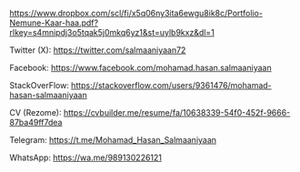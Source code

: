 https://www.dropbox.com/scl/fi/x5q06ny3ita6ewgu8ik8c/Portfolio-Nemune-Kaar-haa.pdf?rlkey=s4mnipdj3o5tqak5j0mkq6yz1&st=uylb9kxz&dl=1

Twitter (X):
https://twitter.com/salmaaniyaan72

Facebook:
https://www.facebook.com/mohamad.hasan.salmaaniyaan

StackOverFlow:
https://stackoverflow.com/users/9361476/mohamad-hasan-salmaaniyaan

CV (Rezome):
https://cvbuilder.me/resume/fa/10638339-54f0-452f-9666-87ba49ff7dea


Telegram:
https://t.me/Mohamad_Hasan_Salmaaniyaan

WhatsApp:
https://wa.me/989130226121
